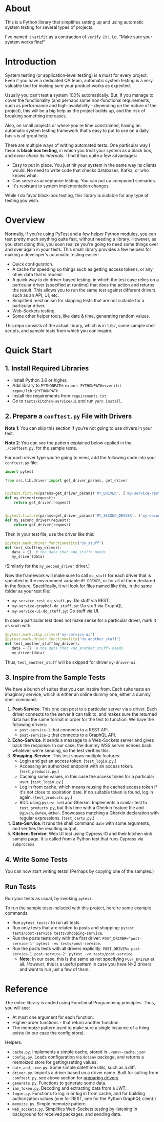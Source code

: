 # About

This is a Python library that simplifies setting up and using automatic system testing for several types of projects.

I've named it `verifit` as a contraction of `Verify It!`, i.e. "Make sure your system works fine!"



# Introduction

System testing (or application-level testing) is a must for every project.  Even if you have a dedicated QA team, automatic system testing is a very valuable tool for making sure your product works as expected.

Usually you can't test a system 100% automatically. But, if you manage to cover the functionality (and perhaps some non-functional requirements, such as performance and high-availability - depending on the nature of the project), this will be a big help as the project builds up, and the risk of breaking something increases.

Also, on small projects or where you're time constrained, having an automatic system testing framework that's easy to put to use on a daily basis is of great help.

There are multiple ways of writing automated tests.  One particular way I favor is **black box testing**, in which you treat your system as a black box, and *never check its internals*.  I find it has quite a few advantages:

- Easy to put in place.  You just hit your system in the same way its clients would.  No need to write code that checks databases, Kafka, or who knows what.
- Can serve as acceptance testing.  You can put up compound scenarios.
- It's resistant to system implementation changes.

While I do favor black-box testing, this library is suitable for any type of testing you wish.



# Overview

Normally, if you're using PyTest and a few helper Python modules, you can test pretty much anything quite fast, without needing a library.  However, as you start doing this, you soon realize you're going to need some things over and over again in your tests.  This small library provides a few helpers for making a developer's automatic testing easier:

- Quick configuration.
- A cache for speeding up things such as getting access tokens, or any other data that is reused.
- A quick way to do driver-based testing, in which the test case relies on a particular driver (specified at runtime)  that does the action and returns the result.  This allows you to run the same test against different drivers, such as an API, UI, etc.
- Simplified mechanism for skipping tests that are not suitable for a particular driver.
- Web-Sockets testing.
- Some other helper tools, like date & time, generating random values.

This repo consists of the actual library, which is in `lib/`, some sample shell scripts, and sample tests from which you can inspire.


# Quick Start

## 1. Install Required Libraries

- Install Python 3.6 or higher.
- Add library to `PYTHONPATH`: `export PYTHONPATH=<verifit repo>/lib:$PYTHONPATH`.
- Install the requirements from `requirements.txt`.
- Go to `tests/kitchen-service/ui` and run `yarn install`.

## 2. Prepare a `conftest.py` File with Drivers

**Note 1**: You can skip this section if you're not going to use drivers in your test.

**Note 2**: You can see the pattern explained below applied in the `./conftest.py`, for the sample tests.

For each driver type you're going to need, add the following code into your `conftest.py` file:

```python
import pytest

from src.lib.driver import get_driver_params, get_driver


@pytest.fixture(params=get_driver_params('MY_DRIVER', ['my-service-rest', 'my-service-graphql', 'my-service-ui']))
def my_driver(request):
    return get_driver(request)


@pytest.fixture(params=get_driver_params('MY_SECOND_DRIVER', ['my-second-service-v1', 'my-second-service-v2', 'my-second-service-v3', 'my-second-service-v4']))
def my_second_driver(request):
    return get_driver(request)
```

Then in your test file, use the driver like this:

```python
@pytest.mark.driver_functionality('do_stuff')
def test_stuff(my_driver):
   data = {}  # the data that <do_stuff> needs
   my_driver(data)
```

(Similarly for the `my_second_driver` driver.)

Now the framework will make sure to call `do_stuff` for each driver that is specified in the environment variable `MY_DRIVER`, or for all of them declared in the fixture.  Specifically, it will look for files named like this, in the same folder as your test file:

- `my-service-rest-do_stuff.py`: Do stuff via REST.
- `my-service-graphql-do_stuff.py`: Do stuff via GraphQL.
- `my-service-ui-do_stuff.py`: Do stuff via UI.

In case a particular test does not make sense for a particular driver, mark it as such with:

```python
@pytest.mark.skip_driver('my-service-ui')
@pytest.mark.driver_functionality('do_another_stuff')
def test_another_stuff(my_driver):
   data = {}  # the data that <do_another_stuff> needs
   my_driver(data)
```

Thus, `test_another_stuff` will be skipped for driver `my-driver-ui`.

## 3. Inspire from the Sample Tests 

We have a bunch of suites that you can inspire from.  Each suite tests an imaginary service, which is either an online dummy one, either a dummy shell command. 

1. **Post-Service**.  This one can post to a particular server via a driver.  Each driver connects to the server it can talk to, and makes sure the returned data has the same format in order for the test to function.  We have the following drivers:
   - `post-service-1` that connects to a REST API.
   - `post-service-2` that connects to a GraphQL API.
2. **Echo-Service**.  It sends a message to a Web-Sockets server and gives back the response.  In our case, the dummy WSS server echoes back whatever we're sending, so the test verifies this.
3. **Shopping-Service**.  This test shows multiple features:
   - Login and get an access token.  (`test_login.py`.)
   - Accessing an authorized endpoint with an access token.  (`test_products.py`.)
   - Caching some values, in this case the access token for a particular user.  (`test_login.py`.)
   - Log in from cache, which means reusing the cached access token if it's not close to expiration date.  If no suitable token is found, log in again.  (`test_products.py`.)
   - BDD using `pytest-bdd` and Gherkin.  Implements a similar test to `test_products.py`, but this time with a Gherkin feature file and `@given`, `@when`, `@then`.  Showcases matching a Gherkin declaration with regular expressions.  (`test_carts.py`.)
4. **Date-Service**.  It runs the shell command `date` with some arguments, and verifies the resulting output.
5. **Kitchen-Service**.  Web UI test using Cypress.IO and their kitchen sink sample page.  It is called from a Python test that runs Cypress via `subprocess`.

## 4. Write Some Tests

You can now start writing tests!  (Perhaps by copying one of the samples.)

## Run Tests

Run your tests as usual, by invoking `pytest`.

To run the sample tests included with this project, here're some example commands:

- Run `pytest tests/` to run all tests.
- Run only tests that are related to posts and shopping: `pytest tests/post-service tests/shopping-service`.
- Run the posts tests only with the first driver: `POST_DRIVER='post-service-1' pytest -vv tests/post-service`.
- Run the posts tests with all drivers explicitly: `POST_DRIVER='post-service-1,post-service-2' pytest -vv tests/post-service`.
   - **Note**: In our case, this is the same as not specifying `POST_DRIVER` at all.  _However_, this is a useful pattern in case you have N>2 drivers and want to run just a few of them.


# Reference

The entire library is coded using Functional Programming principles.  Thus, you will see:

- At most one argument for each function.
- Higher-order functions - that return another function.
- The memoize pattern used to make sure a single instance of a thing exists (in our case the config store).

Helpers:

- `cache.py`.  Implements a simple cache, stored in `.<env>-cache.json` 
- `config.py`.  Loads configuration via `dotenv` package, and returns a memoized store for getting/setting values.
- `date_and_time.py`.  Some simple date/time utils, such as a diff.
- `driver.py`.  Imports a driver based on a driver name.  Built for calling from `conftest.py`, see above section for [preparing drivers](#2-prepare-a-conftestpy-file-with-drivers).
- `generate.py`.  Functions to generate some data.
- `iam_token.py`.  Decoding and extracting data from a JWT.
- `login.py`.  Functions to log in or log in from cache, and for building authorization values (one for REST, one for the Python GraphQL client.)
- `memoize.py`.  Simple memoize pattern.
- `web_sockets.py`.  Simplifies Web-Sockets testing by listening in background for received packages, and sending data.
